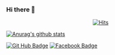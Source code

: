 ### Hi there 👋

<!--
**zxcmnb05/zxcmnb05** is a ✨ _special_ ✨ repository because its `README.md` (this file) appears on your GitHub profile.

Here are some ideas to get you started:

- 🔭 I’m currently working on ...
- 🌱 I’m currently learning ...
- 👯 I’m looking to collaborate on ...
- 🤔 I’m looking for help with ...
- 💬 Ask me about ...
- 📫 How to reach me: ...
- 😄 Pronouns: ...
- ⚡ Fun fact: ...
-->

<div align=center>
  
  [![Hits](https://hits.seeyoufarm.com/api/count/incr/badge.svg?url=https%3A%2F%2Fhttps%2F%2Fgithub.com%2Fzxcmnb05&count_bg=%2379C83D&title_bg=%23555555&icon=&icon_color=%23E7E7E7&title=hits&edge_flat=false)](https://hits.seeyoufarm.com)
  
</div>

[![Anurag's github stats](https://github-readme-stats.vercel.app/api?username=zxcmnb05)](https://github.com/anuraghazra/github-readme-stats)

[![Git Hub Badge](http://img.shields.io/badge/-Git%20Hub-black?style=flat-square&logo=github&link=https://zxcmnb05.github.io/)](https://zxcmnb05.github.io/)
[![Facebook Badge](https://img.shields.io/badge/facebook-1877f2?style=flat-square&logo=facebook&logoColor=white&link=https://www.facebook.com/profile.php?id=100022706899497)](https://www.facebook.com/profile.php?id=100022706899497)
